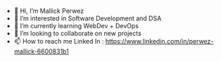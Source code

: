 - 👋 Hi, I’m Mallick Perwez
- 👀 I’m interested in Software Development and DSA
- 🌱 I’m currently learning WebDev + DevOps
- 💞️ I’m looking to collaborate on new projects
- 📫 How to reach me Linked In : https://www.linkedin.com/in/perwez-mallick-6600831b1


<!---
mallickperwez43/mallickperwez43 is a ✨ special ✨ repository because its `README.md` (this file) appears on your GitHub profile.
You can click the Preview link to take a look at your changes.
--->
